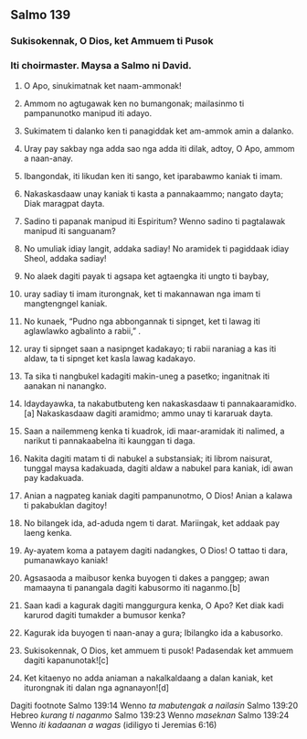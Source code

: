 Salmo 139
---------

### Sukisokennak, O Dios, ket Ammuem ti Pusok

### Iti choirmaster. Maysa a Salmo ni David.

1. O Apo, sinukimatnak ket naam-ammonak!
2. Ammom no agtugawak ken no bumangonak;
   mailasinmo ti pampanunotko manipud iti adayo.
3. Sukimatem ti dalanko ken ti panagiddak
   ket am-ammok amin a dalanko.
4. Uray pay sakbay nga adda sao nga adda iti dilak, adtoy, O Apo, ammom a naan-anay.
5. Ibangondak, iti likudan ken iti sango, ket iparabawmo kaniak ti imam.
6. Nakaskasdaaw unay kaniak ti kasta a pannakaammo;
   nangato dayta; Diak maragpat dayta.

7. Sadino ti papanak manipud iti Espiritum?
   Wenno sadino ti pagtalawak manipud iti sanguanam?
8. No umuliak idiay langit, addaka sadiay!
   No aramidek ti pagiddaak idiay Sheol, addaka sadiay!
9. No alaek dagiti payak ti agsapa
   ket agtaengka iti ungto ti baybay,
10. uray sadiay ti imam iturongnak, ket ti makannawan nga imam ti mangtengngel kaniak.
11. No kunaek, “Pudno nga abbongannak ti sipnget, ket ti lawag iti aglawlawko agbalinto a rabii,” .
12. uray ti sipnget saan a nasipnget kadakayo;
    ti rabii naraniag a kas iti aldaw, ta ti sipnget ket kasla lawag kadakayo.

13. Ta sika ti nangbukel kadagiti makin-uneg a pasetko;
    inganitnak iti aanakan ni nanangko.
14. Idaydayawka, ta nakabutbuteng ken nakaskasdaaw ti pannakaaramidko.[a]
    Nakaskasdaaw dagiti aramidmo;
    ammo unay ti kararuak dayta.
15. Saan a nailemmeng kenka ti kuadrok, idi maar-aramidak iti nalimed, a narikut ti pannakaabelna iti kaunggan ti daga.
16. Nakita dagiti matam ti di nabukel a substansiak;
    iti librom naisurat, tunggal maysa kadakuada, dagiti aldaw a nabukel para kaniak, idi awan pay kadakuada.

17. Anian a nagpateg kaniak dagiti pampanunotmo, O Dios!
    Anian a kalawa ti pakabuklan dagitoy!
18. No bilangek ida, ad-aduda ngem ti darat.
    Mariingak, ket addaak pay laeng kenka.

19. Ay-ayatem koma a patayem dagiti nadangkes, O Dios!
    O tattao ti dara, pumanawkayo kaniak!
20. Agsasaoda a maibusor kenka buyogen ti dakes a panggep;
    awan mamaayna ti panangala dagiti kabusormo iti naganmo.[b]
21. Saan kadi a kagurak dagiti manggurgura kenka, O Apo?
    Ket diak kadi karurod dagiti tumakder a bumusor kenka?
22. Kagurak ida buyogen ti naan-anay a gura;
    Ibilangko ida a kabusorko.

23. Sukisokennak, O Dios, ket ammuem ti pusok!
    Padasendak ket ammuem dagiti kapanunotak![c]
24. Ket kitaenyo no adda aniaman a nakalkaldaang a dalan kaniak, ket iturongnak iti dalan nga agnanayon![d]

Dagiti footnote
Salmo 139:14 Wenno *ta mabutengak a nailasin*
Salmo 139:20 Hebreo *kurang ti naganmo*
Salmo 139:23 Wenno *maseknan*
Salmo 139:24 Wenno *iti kadaanan a wagas* (idiligyo ti Jeremias 6:16)